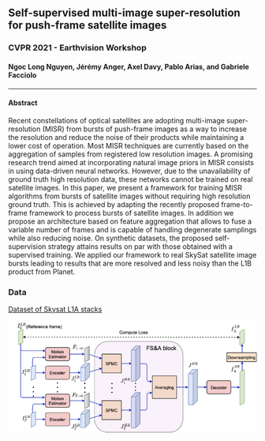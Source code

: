 ## Self-supervised multi-image super-resolution for push-frame satellite images

### CVPR 2021 - Earthvision Workshop

#### Ngoc Long Nguyen, Jérémy Anger, Axel Davy,  Pablo Arias, and Gabriele Facciolo


-------------------

#### Abstract 
Recent constellations of optical satellites are adopting multi-image super-resolution (MISR) from bursts of push-frame images as a way to increase the resolution and reduce the noise of their products while maintaining a lower cost of operation. Most MISR techniques are currently based on the aggregation of samples from registered low resolution images. A promising research trend aimed at incorporating natural image priors in MISR consists in using data-driven neural networks. However, due to the unavailability of ground truth high resolution data, these networks cannot be trained on real satellite images. In this paper, we present a framework for training MISR algorithms from bursts of satellite images without requiring high resolution ground truth. This is achieved by adapting the recently proposed frame-to-frame framework to process bursts of satellite images. In addition we propose an architecture based on feature aggregation that allows to fuse a variable number of frames and is capable of handling degenerate samplings while also reducing noise. On synthetic datasets, the proposed self-supervision strategy attains results on par with those obtained with a supervised training. We applied our framework to real SkySat satellite image bursts leading to results that are more resolved and less noisy than the L1B product from Planet.


### Data

[Dataset of Skysat L1A stacks](https://github.com/cmla/DSA-Self/releases/download/v1/DSA-Self-real-L1A-dataset.zip)


![Architecture](diagram.png)
